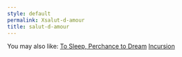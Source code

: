 ```yaml
---
style: default
permalink: Xsalut-d-amour
title: salut-d-amour
---
```

You may also like:
[To Sleep, Perchance to Dream](http://scp-wiki.net/to-sleep-perchance-to-dream)
[Incursion](http://scp-wiki.net/incursion)